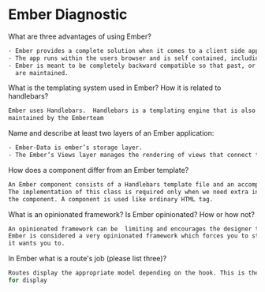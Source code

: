 # Ember Diagnostic

What are three advantages of using Ember?

```sh
- Ember provides a complete solution when it comes to a client side app.
- The app runs within the users browser and is self contained, including everything it needs.
- Ember is meant to be completely backward compatible so that past, or even outdated, innovations
  are maintained.
```

What is the templating system used in Ember? How it is related to
handlebars?

```sh
Ember uses Handlebars.  Handlebars is a templating engine that is also
maintained by the Emberteam

```

Name and describe at least two layers of an Ember application:

```sh
- Ember-Data is ember’s storage layer.
- The Ember’s Views layer manages the rendering of views that connect to the browsers DOM
```

How does a component differ from an Ember template?

```sh
An Ember component consists of a Handlebars template file and an accompanying Ember class.
The implementation of this class is required only when we need extra interactivity with
the component. A component is used like ordinary HTML tag.
```

What is an opinionated framework? Is Ember opinionated? How or how not?

```sh
An opinionated framework can be  limiting and encourages the designer to do things their way.
Ember is considered a very opinionated framework which forces you to structure your app the way
it wants you to.
```

In Ember what is a route's job (please list three)?

```sh
Routes display the appropriate model depending on the hook. This is then handed over to the component
for display
```

